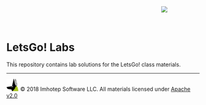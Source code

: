 <img src="../assets/gophernand.png" align="right" width="100" height="auto"/>

<br/>
<br/>
<br/>

# LetsGo! Labs

This repository contains lab solutions for the LetsGo! class materials.



---
<img src="assets/imhotep_logo.png" width="32" height="auto"/> © 2018 Imhotep Software LLC.
All materials licensed under [Apache v2.0](http://www.apache.org/licenses/LICENSE-2.0)